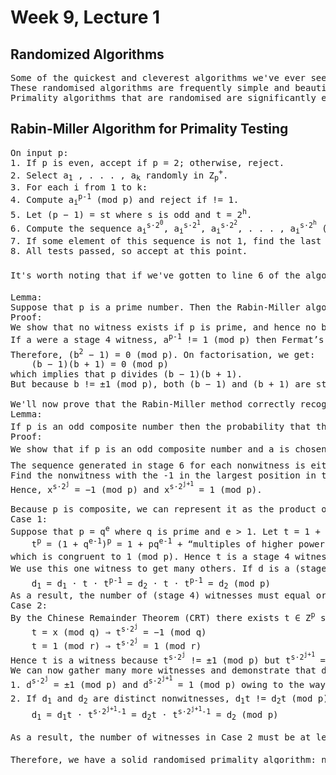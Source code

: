 # Week 9, Lecture 1

## Randomized Algorithms
<pre>
Some of the quickest and cleverest algorithms we've ever seen rely on chance: at specific phases, they continue based on the results of random coin flips. 
These randomised algorithms are frequently simple and beautiful, with a little chance that their result will be erroneous. This bound on the failure probability holds for all inputs; it only depends on the algorithm's random choices, and it can be set as tiny as desired.
Primality algorithms that are randomised are significantly easier to define and use.
</pre>

## Rabin-Miller Algorithm for Primality Testing
<pre>
On input p:
1. If p is even, accept if p = 2; otherwise, reject.
2. Select a<sub>1</sub> , . . . , a<sub>k</sub> randomly in Z<sub>p</sub><sup>+</sup>.
3. For each i from 1 to k:
4. Compute a<sub>i</sub><sup>p-1</sup> (mod p) and reject if != 1.
5. Let (p − 1) = st where s is odd and t = 2<sup>h</sup>.    
6. Compute the sequence a<sub>i</sub><sup>s·2<sup>0</sup></sup>, a<sub>i</sub><sup>s·2<sup>1</sup></sup>, a<sub>i</sub><sup>s·2<sup>2</sup></sup>, . . . , a<sub>i</sub><sup>s·2<sup>h</sup></sup> (mod p).
7. If some element of this sequence is not 1, find the last element that is not 1 and reject if that element is not −1.
8. All tests passed, so accept at this point.

It's worth noting that if we've gotten to line 6 of the algorithm, a<sub>i</sub><sup>s·2<sup>h</sup></sup> = 1(mod p). We say that a<sub>i</sub> is a witness (of compositness) for p if the algorithm rejects at either stage 4 or stage 7, using a<sub>i</sub>.

Lemma: 
Suppose that p is a prime number. Then the Rabin-Miller algorithm accepts it with probability 1.
Proof:
We show that no witness exists if p is prime, and hence no branch of the algorithm rejects.
If a were a stage 4 witness, a<sup>p-1</sup> != 1 (mod p) then Fermat’s little theorem would imply that p is composite. If a were a stage 7 witness, some b exists in Z<sub>p</sub><sup>+</sup> , where b != ±1 (mod p) and b<sup>2</sup> = 1 (mod p).
Therefore, (b<sup>2</sup> − 1) = 0 (mod p). On factorisation, we get:
    (b − 1)(b + 1) = 0 (mod p)
which implies that p divides (b − 1)(b + 1). 
But because b != ±1 (mod p), both (b − 1) and (b + 1) are strictly between 0 and p. But that contradicts that p|(b − 1)(b + 1), because p is a prime, so to divide the RHS it has to be a factor of the RHS, but both numbers are smaller than it.

We'll now prove that the Rabin-Miller method correctly recognizes composite numbers with a high degree of certainty.
Lemma:
If p is an odd composite number then the probability that the Rabin-Miller algorithm accepts is ≤ 2<sup>-k</sup>.
Proof:
We show that if p is an odd composite number and a is chosen at random in Z<sub>p</sub><sup>+</sup>, then Pr[ a is a witness ] ≥ (1/2) follows.
The sequence generated in stage 6 for each nonwitness is either all 1s or contains a -1 at some point, followed by 1s. As an example, 1 is a first-kind nonwitness, while -1 is a second-kind nonwitness because s is odd and (-1)<sup>s·2<sup>0</sup></sup> = −1 (mod p) and (-1)<sup>s·2<sup>1</sup></sup> = 1 (mod p).
Find the nonwitness with the -1 in the largest position in the sequence among all nonwitnesses of the second sort. Let x be the nonwitness, and j be the position of -1 in its series, where the positions are numbered starting at 0.
Hence, x<sup>s·2<sup>j</sup></sup> = −1 (mod p) and x<sup>s·2<sup>j+1</sup></sup> = 1 (mod p).

Because p is composite, we can represent it as the product of two co-prime numbers, q and r, or as the power of a prime. There are two possibilities as a result of this.
Case 1:
Suppose that p = q<sup>e</sup> where q is prime and e > 1. Let t = 1 + q<sup>e-1</sup>. From the binomial expansion of t<sup>p</sup> we obtain:
    t<sup>p</sup> = (1 + q<sup>e-1</sup>)<sup>p</sup> = 1 + pq<sup>e-1</sup> + “multiples of higher power of q<sup>e-1</sup>” 
which is congruent to 1 (mod p). Hence t is a stage 4 witness because, if t<sup>p-1</sup> = 1 (mod p), then t<sup>p</sup> = t (mod p), which from the above equation is not possible.
We use this one witness to get many others. If d is a (stage 4) nonwitness, we have d<sup>p-1</sup> = 1 (mod p), but then dt (mod p) is a witness. Moreover, if d1, d2 are distinct nonwitnesses, then d<sub>1</sub>t != d<sub>2</sub>t (mod p). Otherwise,
    d<sub>1</sub> = d<sub>1</sub> · t · t<sup>p-1</sup> = d<sub>2</sub> · t · t<sup>p-1</sup> = d<sub>2</sub> (mod p)
As a result, the number of (stage 4) witnesses must equal or exceed the number of nonwitnesses.
Case 2:
By the Chinese Remainder Theorem (CRT) there exists t ∈ Z<sup>p</sup> such that:
    t = x (mod q) ⇒ t<sup>s·2<sup>j</sup></sup> = −1 (mod q)
    t = 1 (mod r) ⇒ t<sup>s·2<sup>j</sup></sup> = 1 (mod r)
Hence t is a witness because t<sup>s·2<sup>j</sup></sup> != ±1 (mod p) but t<sup>s·2<sup>j+1</sup></sup> = 1 (mod p).
We can now gather many more witnesses and demonstrate that dt (mod p) is a unique witness for each nonwitness d by making two observations:
1. d<sup>s·2<sup>j</sup></sup> = ±1 (mod p) and d<sup>s·2<sup>j+1</sup></sup> = 1 (mod p) owing to the way that j was chosen. Therefore dt (mod p) is a witness because dt<sup>s·2<sup>j</sup></sup> != ±1 (mod p) and dt<sup>s·2<sup>j+1</sup></sup> = 1 (mod p).
2. If d<sub>1</sub> and d<sub>2</sub> are distinct nonwitnesses, d<sub>1</sub>t != d<sub>2</sub>t (mod p) because t<sup>s·2<sup>j+1</sup></sup> = 1 (mod p). Hence t · t<sup>s·2<sup>j+1</sup>-1</sup> = 1 (mod p). Therefore, if d<sub>1</sub>t = d<sub>2</sub>t (mod p), then:
    d<sub>1</sub> = d<sub>1</sub>t · t<sup>s·2<sup>j+1</sup>-1</sup> = d<sub>2</sub>t · t<sup>s·2<sup>j+1</sup>-1</sup> = d<sub>2</sub> (mod p)

As a result, the number of witnesses in Case 2 must be at least equal to the number of nonwitnesses.

Therefore, we have a solid randomised primality algorithm: no false negatives and false positives with probability ≤ 1/2<sup>k</sup>.
</pre>